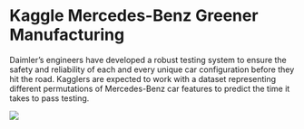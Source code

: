 # Kaggle Mercedes-Benz Greener Manufacturing

Daimler’s engineers have developed a robust testing system to ensure the safety and reliability of each and every unique car configuration before they hit the road. Kagglers are expected to work with a dataset representing different permutations of Mercedes-Benz car features to predict the time it takes to pass testing.

![]({{site.baseurl}}/https://kaggle2.blob.core.windows.net/competitions/kaggle/6565/media/daimler-mercedes%20V02.jpg)



